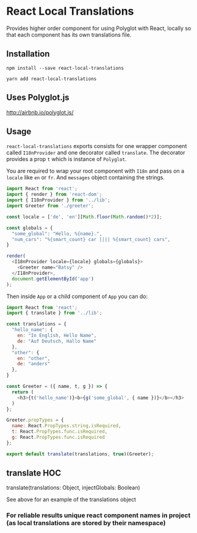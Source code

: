 # React Local Translations
Provides higher order component for using Polyglot with React, locally so that each component has its own translations file.

## Installation

```
npm install --save react-local-translations
```

```
yarn add react-local-translations
```

## Uses Polyglot.js

http://airbnb.io/polyglot.js/

## Usage

`react-local-translations` exports consists for one wrapper component called `I18nProvider` and one decorator called
`translate`. The decorator provides a prop `t` which is instance of `Polyglot`.

You are required to wrap your root component with `I18n` and pass on a `locale` like `en` or `fr`.
And `messages` object containing the strings.

```js
import React from 'react';
import { render } from 'react-dom';
import { I18nProvider } from '../lib';
import Greeter from './greeter';

const locale = ['de', 'en'][Math.floor(Math.random()*2)];

const globals = {
  "some_global": "Hello, %{name}.",
  "num_cars": "%{smart_count} car |||| %{smart_count} cars",
}

render(
  <I18nProvider locale={locale} globals={globals}>
    <Greeter name="Batsy" />
  </I18nProvider>,
  document.getElementById('app')
);

```

Then inside `App` or a child component of `App` you can do:

```js
import React from 'react';
import { translate } from '../lib';

const translations = {
  "hello_name": {
    en: "In English, Hello Name",
    de: "Auf Deutsch, Hallo Name"
  },
  "other": {
    en: "other",
    de: "anders"
  },
}

const Greeter = ({ name, t, g }) => {
  return (
    <h3>{t('hello_name')}<b>{g('some_global', { name })}</b></h3>
  )
};

Greeter.propTypes = {
  name: React.PropTypes.string.isRequired,
  t: React.PropTypes.func.isRequired,
  g: React.PropTypes.func.isRequired
};

export default translate(translations, true)(Greeter);

```

## translate HOC

translate(translations: Object, injectGlobals: Boolean)

See above for an example of the translations object

### For reliable results unique react component names in project (as local translations are stored by their namespace)
